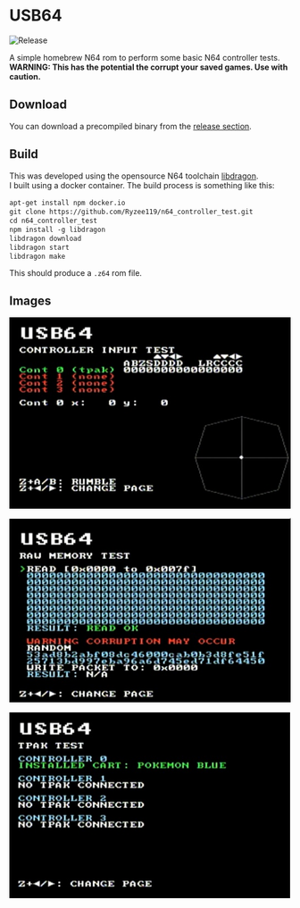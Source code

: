 # USB64
![Release](https://github.com/Ryzee119/n64_controller_test/workflows/Release/badge.svg)
 
A simple homebrew N64 rom to perform some basic N64 controller tests.  
**WARNING: This has the potential the corrupt your saved games. Use with caution.**

## Download
You can download a precompiled binary from the [release section](https://github.com/Ryzee119/n64_controller_test/releases).

## Build
This was developed using the opensource N64 toolchain [libdragon](https://github.com/DragonMinded/libdragon).  
I built using a docker container. The build process is something like this:
```
apt-get install npm docker.io
git clone https://github.com/Ryzee119/n64_controller_test.git
cd n64_controller_test
npm install -g libdragon
libdragon download
libdragon start
libdragon make
```
This should produce a `.z64` rom file.

## Images
![page 1](https://github.com/Ryzee119/n64_controller_test/blob/master/images/page1.jpg?raw=true)

![page 2](https://github.com/Ryzee119/n64_controller_test/blob/master/images/page2.jpg?raw=true)

![page 3](https://github.com/Ryzee119/n64_controller_test/blob/master/images/page3.jpg?raw=true)
